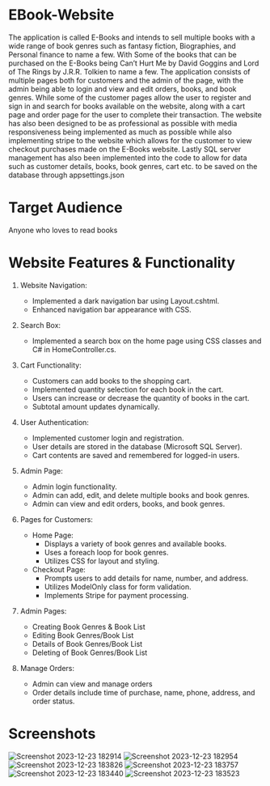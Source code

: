 # EBook-Website
The application is called E-Books and intends to sell multiple books with a wide range of book genres 
such as fantasy fiction, Biographies, and Personal finance to name a few. With Some of the books that 
can be purchased on the E-Books being Can’t Hurt Me by David Goggins and Lord of The Rings by J.R.R. 
Tolkien to name a few. The application consists of multiple pages both for customers and the admin 
of the page, with the admin being able to login and view and edit orders, books, and book genres. 
While some of the customer pages allow the user to register and sign in and search for books available 
on the website, along with a cart page and order page for the user to complete their transaction.
The website has also been designed to be as professional as possible with media responsiveness being 
implemented as much as possible while also implementing stripe to the website which allows for the 
customer to view checkout purchases made on the E-Books website. Lastly SQL server management 
has also been implemented into the code to allow for data such as customer details, books, book 
genres, cart etc. to be saved on the database through appsettings.json

# Target Audience
Anyone who loves to read books

# Website Features & Functionality
1) Website Navigation:
   - Implemented a dark navigation bar using Layout.cshtml.
   - Enhanced navigation bar appearance with CSS.
2) Search Box:
   - Implemented a search box on the home page using CSS classes and C# in HomeController.cs.
3) Cart Functionality:
   - Customers can add books to the shopping cart.
   - Implemented quantity selection for each book in the cart.
   - Users can increase or decrease the quantity of books in the cart.
   - Subtotal amount updates dynamically.
4) User Authentication:
   - Implemented customer login and registration.
   - User details are stored in the database (Microsoft SQL Server).
   - Cart contents are saved and remembered for logged-in users.
5) Admin Page:
   - Admin login functionality.
   - Admin can add, edit, and delete multiple books and book genres.
   - Admin can view and edit orders, books, and book genres.
6) Pages for Customers:
   - Home Page:
     - Displays a variety of book genres and available books.
     - Uses a foreach loop for book genres.
     - Utilizes CSS for layout and styling.
   - Checkout Page:
     - Prompts users to add details for name, number, and address.
     - Utilizes ModelOnly class for form validation.
     - Implements Stripe for payment processing.
7) Admin Pages:
   - Creating Book Genres & Book List
   - Editing Book Genres/Book List
   - Details of Book Genres/Book List
   - Deleting of Book Genres/Book List
  
8) Manage Orders:
   - Admin can view and manage orders
   - Order details include time of purchase, name, phone, address, and order status.

# Screenshots
![Screenshot 2023-12-23 182914](https://github.com/Clive20/EBook-Website/assets/74508019/dab5dce2-10b5-4663-a324-3bcb3c53c1d7)
![Screenshot 2023-12-23 182954](https://github.com/Clive20/EBook-Website/assets/74508019/2ab104d1-de56-4ff3-8014-221dac9bb94f)
![Screenshot 2023-12-23 183826](https://github.com/Clive20/EBook-Website/assets/74508019/4b6f8c47-2ebe-4b2a-990b-71fbff522ea7)
![Screenshot 2023-12-23 183757](https://github.com/Clive20/EBook-Website/assets/74508019/08f22769-6cff-426c-a094-ae6a6707ea9d)
![Screenshot 2023-12-23 183440](https://github.com/Clive20/EBook-Website/assets/74508019/d98cb0c9-8c5d-470b-afcc-ba5b773d0cb3)
![Screenshot 2023-12-23 183523](https://github.com/Clive20/EBook-Website/assets/74508019/b0d01d30-0b58-4c76-9897-e2f5aa25c574)
